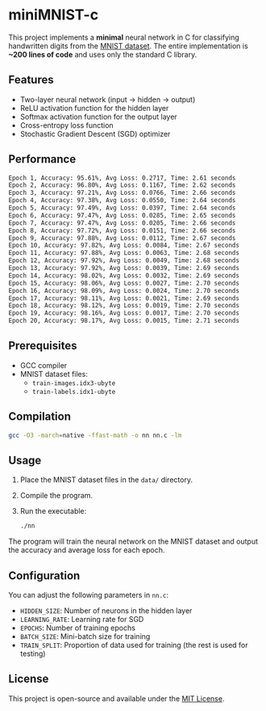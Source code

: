 # miniMNIST-c

This project implements a **minimal** neural network in C for classifying handwritten digits from the [MNIST dataset](https://www.kaggle.com/datasets/hojjatk/mnist-dataset?resource=download). The entire implementation is  **~200 lines of code** and uses only the standard C library.

## Features

- Two-layer neural network (input → hidden → output)
- ReLU activation function for the hidden layer
- Softmax activation function for the output layer
- Cross-entropy loss function
- Stochastic Gradient Descent (SGD) optimizer

## Performance

```bash
Epoch 1, Accuracy: 95.61%, Avg Loss: 0.2717, Time: 2.61 seconds
Epoch 2, Accuracy: 96.80%, Avg Loss: 0.1167, Time: 2.62 seconds
Epoch 3, Accuracy: 97.21%, Avg Loss: 0.0766, Time: 2.66 seconds
Epoch 4, Accuracy: 97.38%, Avg Loss: 0.0550, Time: 2.64 seconds
Epoch 5, Accuracy: 97.49%, Avg Loss: 0.0397, Time: 2.64 seconds
Epoch 6, Accuracy: 97.47%, Avg Loss: 0.0285, Time: 2.65 seconds
Epoch 7, Accuracy: 97.47%, Avg Loss: 0.0205, Time: 2.66 seconds
Epoch 8, Accuracy: 97.72%, Avg Loss: 0.0151, Time: 2.66 seconds
Epoch 9, Accuracy: 97.88%, Avg Loss: 0.0112, Time: 2.67 seconds
Epoch 10, Accuracy: 97.82%, Avg Loss: 0.0084, Time: 2.67 seconds
Epoch 11, Accuracy: 97.88%, Avg Loss: 0.0063, Time: 2.68 seconds
Epoch 12, Accuracy: 97.92%, Avg Loss: 0.0049, Time: 2.68 seconds
Epoch 13, Accuracy: 97.92%, Avg Loss: 0.0039, Time: 2.69 seconds
Epoch 14, Accuracy: 98.02%, Avg Loss: 0.0032, Time: 2.69 seconds
Epoch 15, Accuracy: 98.06%, Avg Loss: 0.0027, Time: 2.70 seconds
Epoch 16, Accuracy: 98.09%, Avg Loss: 0.0024, Time: 2.70 seconds
Epoch 17, Accuracy: 98.11%, Avg Loss: 0.0021, Time: 2.69 seconds
Epoch 18, Accuracy: 98.12%, Avg Loss: 0.0019, Time: 2.70 seconds
Epoch 19, Accuracy: 98.16%, Avg Loss: 0.0017, Time: 2.70 seconds
Epoch 20, Accuracy: 98.17%, Avg Loss: 0.0015, Time: 2.71 seconds
```

## Prerequisites

- GCC compiler
- MNIST dataset files:
  - `train-images.idx3-ubyte`
  - `train-labels.idx1-ubyte`

## Compilation

```bash
gcc -O3 -march=native -ffast-math -o nn nn.c -lm
```

## Usage

1. Place the MNIST dataset files in the `data/` directory.
2. Compile the program.
3. Run the executable:

   ```bash
   ./nn
   ```

The program will train the neural network on the MNIST dataset and output the accuracy and average loss for each epoch.

## Configuration

You can adjust the following parameters in `nn.c`:

- `HIDDEN_SIZE`: Number of neurons in the hidden layer
- `LEARNING_RATE`: Learning rate for SGD
- `EPOCHS`: Number of training epochs
- `BATCH_SIZE`: Mini-batch size for training
- `TRAIN_SPLIT`: Proportion of data used for training (the rest is used for testing)

## License

This project is open-source and available under the [MIT License](LICENSE).

